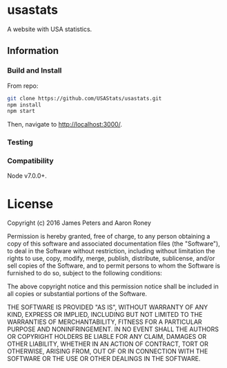 # usastats

A website with USA statistics.

## Information



### Build and Install

From repo:
```bash
git clone https://github.com/USAStats/usastats.git
npm install
npm start
```

Then, navigate to [http://localhost:3000/](http://localhost:3000/).

### Testing

### Compatibility

Node v7.0.0+.

# License

Copyright (c) 2016 James Peters and Aaron Roney

Permission is hereby granted, free of charge, to any person obtaining a copy of this software and associated documentation files (the "Software"), to deal in the Software without restriction, including without limitation the rights to use, copy, modify, merge, publish, distribute, sublicense, and/or sell copies of the Software, and to permit persons to whom the Software is furnished to do so, subject to the following conditions:

The above copyright notice and this permission notice shall be included in all copies or substantial portions of the Software.

THE SOFTWARE IS PROVIDED "AS IS", WITHOUT WARRANTY OF ANY KIND, EXPRESS OR IMPLIED, INCLUDING BUT NOT LIMITED TO THE WARRANTIES OF MERCHANTABILITY, FITNESS FOR A PARTICULAR PURPOSE AND NONINFRINGEMENT. IN NO EVENT SHALL THE AUTHORS OR COPYRIGHT HOLDERS BE LIABLE FOR ANY CLAIM, DAMAGES OR OTHER LIABILITY, WHETHER IN AN ACTION OF CONTRACT, TORT OR OTHERWISE, ARISING FROM, OUT OF OR IN CONNECTION WITH THE SOFTWARE OR THE USE OR OTHER DEALINGS IN THE SOFTWARE.